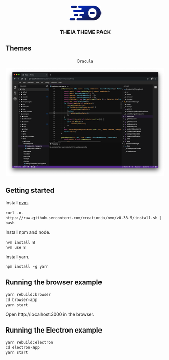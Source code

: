 <div align="center">
<br/>
<img src='./assets/images/theia-logo.svg' width="100">
<h3>THEIA THEME PACK</h3>
</div>

## Themes

<!-- Themes -->
<div align='center'>

`Dracula`

<img src='./assets/images/dracula-screenshot.png' width="500">

</div>

## Getting started

Install [nvm](https://github.com/creationix/nvm#install-script).

    curl -o- https://raw.githubusercontent.com/creationix/nvm/v0.33.5/install.sh | bash

Install npm and node.

    nvm install 8
    nvm use 8

Install yarn.

    npm install -g yarn

## Running the browser example

    yarn rebuild:browser
    cd browser-app
    yarn start

Open http://localhost:3000 in the browser.

## Running the Electron example

    yarn rebuild:electron
    cd electron-app
    yarn start